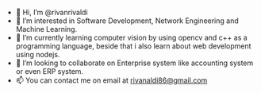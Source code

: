 - 👋 Hi, I’m @rivanrivaldi
- 👀 I’m interested in Software Development, Network Engineering and Machine Learning.
- 🌱 I’m currently learning computer vision by using opencv and c++ as a programming language, beside that i also learn about web development using nodejs.
- 💞️ I’m looking to collaborate on Enterprise system like accounting system or even ERP system.
- 📫 You can contact me on email at rivanaldi86@gmail.com

<!---
rivanrivaldi/rivanrivaldi is a ✨ special ✨ repository because its `README.md` (this file) appears on your GitHub profile.
You can click the Preview link to take a look at your changes.
--->
